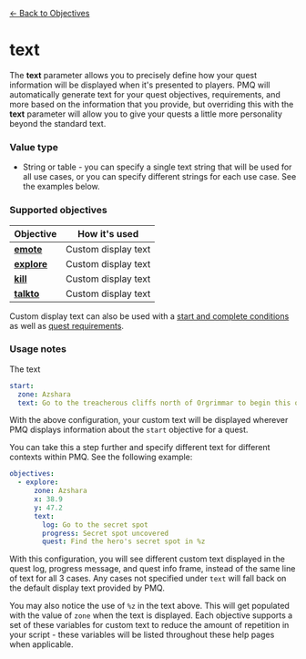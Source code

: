 [← Back to Objectives](../objectives/index.md)

# text

The **text** parameter allows you to precisely define how your quest information will be displayed when it's presented to players. PMQ will automatically generate text for your quest objectives, requirements, and more based on the information that you provide, but overriding this with the **text** parameter will allow you to give your quests a little more personality beyond the standard text.

### Value type

* String or table - you can specify a single text string that will be used for all use cases, or you can specify different strings for each use case. See the examples below.

### Supported objectives

|Objective|How it's used
|-|-
|**[emote](../objectives/emote.md)**|Custom display text
|**[explore](../objectives/explore.md)**|Custom display text
|**[kill](../objectives/kill.md)**|Custom display text
|**[talkto](../objectives/talkto.md)**|Custom display text

Custom display text can also be used with a [start and complete conditions](../startcomplete.md) as well as [quest requirements](../requirements.md).

### Usage notes

The text

```yaml
start:
  zone: Azshara
  text: Go to the treacherous cliffs north of Orgrimmar to begin this quest.
```

With the above configuration, your custom text will be displayed wherever PMQ displays information about the `start` objective for a quest.

You can take this a step further and specify different text for different contexts within PMQ. See the following example:

```yaml
objectives:
  - explore:
      zone: Azshara
      x: 38.9
      y: 47.2
      text:
        log: Go to the secret spot
        progress: Secret spot uncovered
        quest: Find the hero's secret spot in %z
```

With this configuration, you will see different custom text displayed in the quest log, progress message, and quest info frame, instead of the same line of text for all 3 cases. Any cases not specified under `text` will fall back on the default display text provided by PMQ.

You may also notice the use of `%z` in the text above. This will get populated with the value of `zone` when the text is displayed. Each objective supports a set of these variables for custom text to reduce the amount of repetition in your script - these variables will be listed throughout these help pages when applicable.
